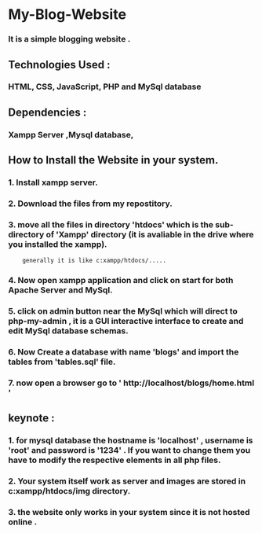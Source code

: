 # My-Blog-Website

### It is a simple blogging website .

##  Technologies Used : 
### HTML, CSS, JavaScript, PHP and MySql database

## Dependencies :
### Xampp Server ,Mysql database, 

## How to Install the Website in your system.
### 1. Install xampp server.
### 2. Download the files from my repostitory.
### 3. move all the files in directory 'htdocs' which is the sub-directory of 'Xampp' directory (it is avaliable in the drive where you installed the xampp).
        generally it is like c:xampp/htdocs/.....
### 4. Now open xampp application and click on start for both Apache Server and MySql.
### 5. click on admin button near the MySql which will direct to php-my-admin , it is a GUI interactive interface to create and edit MySql database schemas.
### 6. Now Create a database with name 'blogs' and import the tables from 'tables.sql' file.
### 7. now open a browser go to ' http://localhost/blogs/home.html ' 

## keynote :
### 1. for mysql database the hostname is 'localhost' , username is 'root' and password is '1234' . If you want to change them you have to modify the respective elements in all php files.

### 2. Your system itself work as server and images are stored in c:xampp/htdocs/img directory.

### 3. the website only works in your system since it is not hosted online . 
